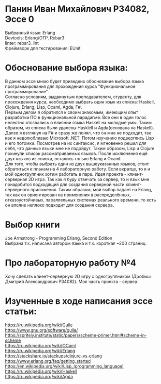 # Панин Иван Михайлович P34082, Эссе 0

Выбранный язык: Erlang  
Devtools: Erlang/OTP, Rebar3  
linter: rebar3_lint  
Фреймворк для тестирования: EUnit  



# Обоснование выбора языка:

В данном эссе мною будет приведено обоснование выбора языка программирования для прохождения курса "Функциональное программирование".  
Согласно условиям, выдвинутым преподавателем, студенту, для прохождения курса, необходимо выбрать один язык из списка: Haskell, Clojure, Erlang, Lisp, Ocaml, Agda, F#.  
Первым делом я обратился к своим знакомым, имеющим опыт разработки ПО в функциональной парадигме. Все они в один голос нелестно отозвались о влиянии языка Haskell на молодые умы. Таким образом, из списка были удалены Hasklell и Agda(основана на Haskell).  
Далее я взглянул на F# и сразу же понял, что он мне не подходит, так как я недолюбливаю Microsoft .NET.
Потом изучению подверглись Lisp и его потомки. Посмотрев на их синтаксис, я мгновенно решил для себя, что данные языки мне не подойдут. Таким образом, Lisp и Clojure покинули список рассматриваемых языков. 
После исключения ещё двух языков из списка, остались только Erlang и Ocaml.  
Для того, чтобы выбрать один из двух вышеуказанных языков, стоит обратиться к планам на 4 лабораторную работу. 
Если вкратце, то я и мой одногруппник хотим работать в паре. Идея проекта - клиент-серверная 2D игра. Так как я буду отвечать за сервер, то и язык мне понадобится подходящий для создания серверной части клиент-серверного приложения.
Таким образом, мой выбор падает на Erlang, так как он ориентирован на применения в распределённых, отказоустойчивых, параллельных системах реального времени, то есть он вполне неплохо подходит для создания сервера. 

# Выбор книги 

Joe Armstrong - Programming Erlang, Second Edition  
Выбрана т.к. написана автором языка и т.к. короткая ~200 страниц.  

# Про лабораторную работу №4

Хочу сделать клиент-серверную 2D игру с одногруппником (Дробыш Дмитрий Александрович P34082). Моя часть проекта - сервер. 


# Изученные в ходе написания эссе статьи:
https://ru.wikipedia.org/wiki/Guile  
https://www.gnu.org/software/guile/  
https://spritely.institute/static/papers/scheme-primer.html#scheme-in-scheme  
https://ru.wikipedia.org/wiki/OCaml  
https://ru.wikipedia.org/wiki/Erlang  
https://stackshare.io/stackups/clojure-vs-erlang  
https://www.erlang.org/faq/getting_started  
https://en.wikipedia.org/wiki/Lisp_(programming_language)  
https://ru.wikipedia.org/wiki/Haskell  
https://ru.wikipedia.org/wiki/Agda  
